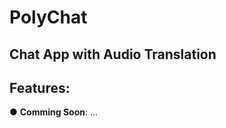 # PolyChat

## Chat App with Audio Translation
<!--
Millions of people use chatting app for instantaneous communication anywhere in the world.
It helps to connect people from different countries and different languages. So, we are trying
to build an application that let two people with different language chat in their own language
with text or speech. In this project we focus on developing model to recognize text from speech.
This will be used in application to help user send audio message which will be translated and
received by receiver in his own language. The main objective of the project therefore is to
produce chat application that everyone can use without the language barrier.
Currently various chat applications does not have a feature to chat with a people speaking
different languages in their native language directly using there app. Or they need to copy the
text from chat add it to any translation app and then translate it. Similarly to send message in
their language write it in translation app, translate it and copy message and then send it in the
chat app. But when it comes to Audio message it becomes a problem. With these problems into
consideration, we have decided to create a chat application which will help the people to chat
using their native language with the people speaking different languages using text-to-text or
audio-to-audio translation.
-->

## Features:

● <b>Comming Soon</b>: ...
